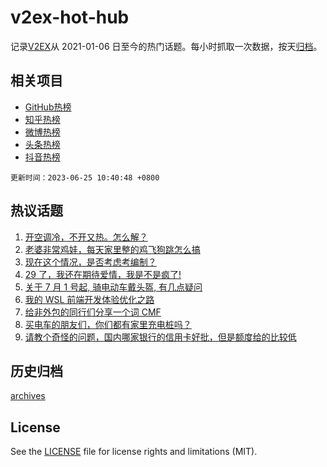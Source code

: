 # v2ex-hot-hub

 记录[V2EX](https://www.v2ex.com/)从 2021-01-06 日至今的热门话题。每小时抓取一次数据，按天[归档](archives)。
 
 ## 相关项目

- [GitHub热榜](https://github.com/snaildev/github-hot-hub)
- [知乎热榜](https://github.com/snaildev/zhihu-hot-hub)
- [微博热榜](https://github.com/snaildev/weibo-hot-hub)
- [头条热榜](https://github.com/snaildev/toutiao-hot-hub)
- [抖音热榜](https://github.com/snaildev/douyin-hot-hub)


 `更新时间：2023-06-25 10:40:48 +0800`

## 热议话题

1. [开空调冷，不开又热。怎么解？](https://www.v2ex.com/t/951231)
1. [老婆非常鸡娃，每天家里整的鸡飞狗跳怎么搞](https://www.v2ex.com/t/951211)
1. [现在这个情况，是否考虑考编制？](https://www.v2ex.com/t/951172)
1. [29 了，我还在期待爱情，我是不是疯了!](https://www.v2ex.com/t/951323)
1. [关于 7 月 1 号起, 骑电动车戴头盔, 有几点疑问](https://www.v2ex.com/t/951326)
1. [我的 WSL 前端开发体验优化之路](https://www.v2ex.com/t/951174)
1. [给非外包的同行们分享一个词 CMF](https://www.v2ex.com/t/951178)
1. [买电车的朋友们，你们都有家里充电桩吗？](https://www.v2ex.com/t/951317)
1. [请教个奇怪的问题，国内哪家银行的信用卡好批，但是额度给的比较低](https://www.v2ex.com/t/951180)

## 历史归档

[archives](archives)

## License

See the [LICENSE](LICENSE) file for license rights and limitations (MIT).
